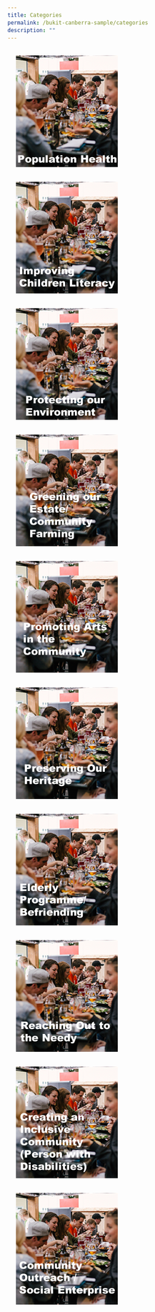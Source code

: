 ```yaml
---
title: Categories
permalink: /bukit-canberra-sample/categories
description: ""
---
```

<ul style="display: grid; grid-template-columns: repeat(auto-fit, minmax(228px, 1fr)); gap: 1rem; margin: 2rem 2vw; padding: 0; list-style-type: none;">
<li><div style="position: relative; display: block; height: 100%;  overflow: hidden; text-decoration: none;"><a href="/bukit-canberra-sample/population-health" style="text-decoration:none;"><img style="height:250px;width:228px;" src="/images/Categories/01.png"><div style="position: relative; display: flex; align-items: center; gap: 2em; padding: 1em 1em 0;"></div></a></div></li>
<li><div style="position: relative; display: block; height: 100%;  overflow: hidden; text-decoration: none;"><a href="/bukit-canberra-sample/Improving-Childre-Literacy" style="text-decoration:none;"><img style="height:250px;width:228px;" src="/images/Categories/02.png"><div style="position: relative; display: flex; align-items: center; gap: 2em; padding: 1em 1em 0;"></div></a></div></li>
<li><div style="position: relative; display: block; height: 100%;  overflow: hidden; text-decoration: none;"><a href="/bukit-canberra-sample/Protecting-our-Environment" style="text-decoration:none;"><img style="height:250px;width:228px;" src="/images/Categories/03.png"><div style="position: relative; display: flex; align-items: center; gap: 2em; padding: 1em 1em 0;"></div></a></div></li>
<li><div style="position: relative; display: block; height: 100%;  overflow: hidden; text-decoration: none;"><a href="/bukit-canberra-sample/Greening-our-Estate-Community-Farming" style="text-decoration:none;"><img style="height:250px;width:228px;" src="/images/Categories/04.png"><div style="position: relative; display: flex; align-items: center; gap: 2em; padding: 1em 1em 0;"></div></a></div></li>
<li><div style="position: relative; display: block; height: 100%;  overflow: hidden; text-decoration: none;"><a href="/bukit-canberra-sample/Promoting-Arts-in-the-Community" style="text-decoration:none;"><img style="height:250px;width:228px;" src="/images/Categories/05.png"><div style="position: relative; display: flex; align-items: center; gap: 2em; padding: 1em 1em 0;"></div></a></div></li>
<li><div style="position: relative; display: block; height: 100%;  overflow: hidden; text-decoration: none;"><a href="/bukit-canberra-sample/Preserving-Our-Heritage" style="text-decoration:none;"><img style="height:250px;width:228px;" src="/images/Categories/06.png"><div style="position: relative; display: flex; align-items: center; gap: 2em; padding: 1em 1em 0;"></div></a></div></li>
<li><div style="position: relative; display: block; height: 100%;  overflow: hidden; text-decoration: none;"><a href="/bukit-canberra-sample/Elderly-Programme-Befriending" style="text-decoration:none;"><img style="height:250px;width:228px;" src="/images/Categories/07.png"><div style="position: relative; display: flex; align-items: center; gap: 2em; padding: 1em 1em 0;"></div></a></div></li>
<li><div style="position: relative; display: block; height: 100%;  overflow: hidden; text-decoration: none;"><a href="/bukit-canberra-sample/Reaching-Out-to-the-Needy" style="text-decoration:none;"><img style="height:250px;width:228px;" src="/images/Categories/08.png"><div style="position: relative; display: flex; align-items: center; gap: 2em; padding: 1em 1em 0;"></div></a></div></li>
<li><div style="position: relative; display: block; height: 100%;  overflow: hidden; text-decoration: none;"><a href="/bukit-canberra-sample/Creating-an-inclusive-Community" style="text-decoration:none;"><img style="height:250px;width:228px;" src="/images/Categories/09.png"><div style="position: relative; display: flex; align-items: center; gap: 2em; padding: 1em 1em 0;"></div></a></div></li>
<li><div style="position: relative; display: block; height: 100%;  overflow: hidden; text-decoration: none;"><a href="/bukit-canberra-sample/Community-Outreach-Social-Enterprise" style="text-decoration:none;"><img style="height:250px;width:228px;" src="/images/Categories/10.png"><div style="position: relative; display: flex; align-items: center; gap: 2em; padding: 1em 1em 0;"></div></a></div></li>
    </ul>